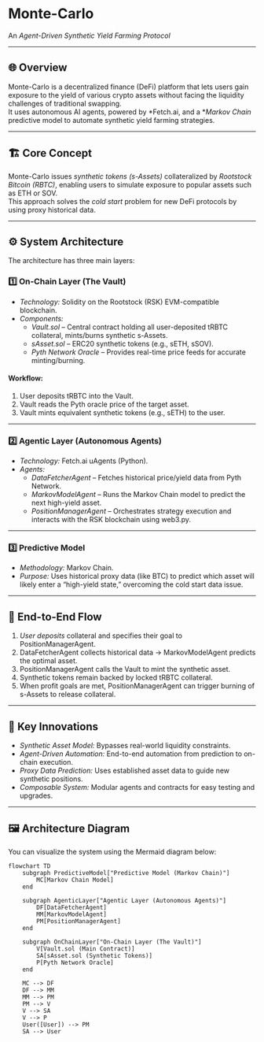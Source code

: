 # Monte-Carlo  
An *Agent-Driven Synthetic Yield Farming Protocol*

---

## 🌐 Overview
Monte-Carlo is a decentralized finance (DeFi) platform that lets users gain exposure to the yield of various crypto assets without facing the liquidity challenges of traditional swapping.  
It uses autonomous AI agents, powered by *Fetch.ai, and a **Markov Chain* predictive model to automate synthetic yield farming strategies.

---

## 🏗 Core Concept
Monte-Carlo issues *synthetic tokens (s-Assets)* collateralized by *Rootstock Bitcoin (RBTC)*, enabling users to simulate exposure to popular assets such as ETH or SOV.  
This approach solves the *cold start* problem for new DeFi protocols by using proxy historical data.

---

## ⚙ System Architecture

The architecture has three main layers:

### 1️⃣ On-Chain Layer (The Vault)
- *Technology:* Solidity on the Rootstock (RSK) EVM-compatible blockchain.  
- *Components:*
  - *Vault.sol* – Central contract holding all user-deposited tRBTC collateral, mints/burns synthetic s-Assets.
  - *sAsset.sol* – ERC20 synthetic tokens (e.g., sETH, sSOV).
  - *Pyth Network Oracle* – Provides real-time price feeds for accurate minting/burning.

#### Workflow:
1. User deposits tRBTC into the Vault.
2. Vault reads the Pyth oracle price of the target asset.
3. Vault mints equivalent synthetic tokens (e.g., sETH) to the user.

---

### 2️⃣ Agentic Layer (Autonomous Agents)
- *Technology:* Fetch.ai uAgents (Python).
- *Agents:*
  - *DataFetcherAgent* – Fetches historical price/yield data from Pyth Network.
  - *MarkovModelAgent* – Runs the Markov Chain model to predict the next high-yield asset.
  - *PositionManagerAgent* – Orchestrates strategy execution and interacts with the RSK blockchain using web3.py.

---

### 3️⃣ Predictive Model
- *Methodology:* Markov Chain.
- *Purpose:* Uses historical proxy data (like BTC) to predict which asset will likely enter a “high-yield state,” overcoming the cold start data issue.

---

## 🔄 End-to-End Flow
1. *User deposits* collateral and specifies their goal to PositionManagerAgent.
2. DataFetcherAgent collects historical data → MarkovModelAgent predicts the optimal asset.
3. PositionManagerAgent calls the Vault to mint the synthetic asset.
4. Synthetic tokens remain backed by locked tRBTC collateral.
5. When profit goals are met, PositionManagerAgent can trigger burning of s-Assets to release collateral.

---

## 🌟 Key Innovations
- *Synthetic Asset Model:* Bypasses real-world liquidity constraints.
- *Agent-Driven Automation:* End-to-end automation from prediction to on-chain execution.
- *Proxy Data Prediction:* Uses established asset data to guide new synthetic positions.
- *Composable System:* Modular agents and contracts for easy testing and upgrades.

---

## 🖼 Architecture Diagram
You can visualize the system using the Mermaid diagram below:

```mermaid
flowchart TD
    subgraph PredictiveModel["Predictive Model (Markov Chain)"]
        MC[Markov Chain Model]
    end

    subgraph AgenticLayer["Agentic Layer (Autonomous Agents)"]
        DF[DataFetcherAgent]
        MM[MarkovModelAgent]
        PM[PositionManagerAgent]
    end

    subgraph OnChainLayer["On-Chain Layer (The Vault)"]
        V[Vault.sol (Main Contract)]
        SA[sAsset.sol (Synthetic Tokens)]
        P[Pyth Network Oracle]
    end

    MC --> DF
    DF --> MM
    MM --> PM
    PM --> V
    V --> SA
    V --> P
    User([User]) --> PM
    SA --> User